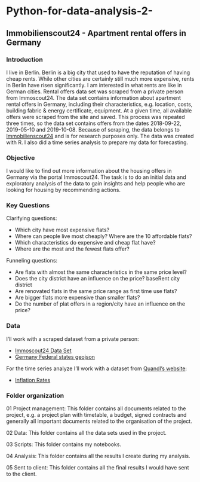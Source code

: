 # Python-for-data-analysis-2-

## Immobilienscout24 - Apartment rental offers in Germany

### Introduction
I live in Berlin. Berlin is a big city that used to have the reputation of having cheap rents. While other cities are certainly still much more expensive, rents in Berlin have risen significantly. I am interested in what rents are like in German cities. 
Rental offers data set was scraped from a private person from Immoscout24. The data set contains information about apartment rental offers in Germany, including their characteristics, e.g. location, costs, building fabric & energy certificate, equipment. At a given time, all available offers were scraped from the site and saved. This process was repeated three times, so the data set contains offers from the dates 2018-09-22, 2019-05-10 and 2019-10-08.
Because of scraping, the data belongs to [Immobilienscout24](www.immobilienscount24.de) and is for research purposes only. The data was created with R. 
I also did a time series analysis to prepare my data for forecasting.

### Objective
I would like to find out more information about the housing offers in Germany via the portal Immoscout24. The task is to do an initial data and exploratory
analysis of the data to gain insights and help people who are looking for housing by recommending actions. 

### Key Questions
Clarifying questions:
* Which city have most expensive flats?
* Where can people live most cheaply? Where are the 10 affordable flats?
* Which characteristics do expensive and cheap flat have?
* Where are the most and the fewest flats offer?

Funneling questions:
* Are flats with almost the same characteristics in the same price level? 
* Does the city district have an influence on the price? baseRent city district
* Are renovated flats in the same price range as first time use flats? 
* Are bigger flats more expensive than smaller flats? 
* Do the number of plat offers in a region/city have an influence on the price?

### Data
I’ll work with a scraped dataset from a private person:

* [Immoscout24 Data Set](https://www.kaggle.com/corrieaar/apartment-rental-offers-in-germany)
* [Germany Federal states geojson](http://opendatalab.de/projects/geojson-utilities/)

For the time series analyze I’ll work with a dataset from [Quandl’s website](https://data.nasdaq.com/search?query=germany):

* [Inflation Rates](https://data.nasdaq.com/data/RATEINF-inflation-rates)


### Folder organization
01 Project management: This folder contains all documents related to the project, e.g. a project plan with timetable, a budget, signed contracts and generally all important documents related to the organisation of the project.

02 Data: This folder contains all the data sets used in the project.

03 Scripts: This folder contains my notebooks.

04 Analysis: This folder contains all the results I create during my analysis.

05 Sent to client: This folder contains all the final results I would have sent to the client.
